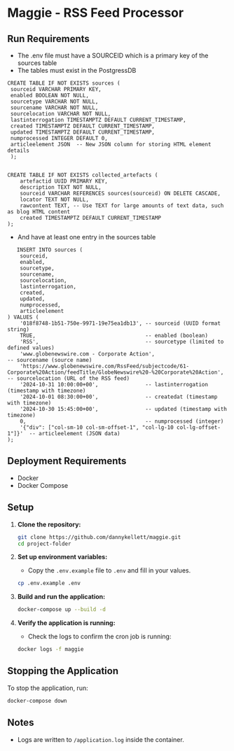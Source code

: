 
# Maggie - RSS Feed Processor

## Run Requirements

- The .env file must have a SOURCEID which is a primary key of the sources table
- The tables must exist in the PostgressDB
```postgresql
CREATE TABLE IF NOT EXISTS sources (
 sourceid VARCHAR PRIMARY KEY,
 enabled BOOLEAN NOT NULL,
 sourcetype VARCHAR NOT NULL,
 sourcename VARCHAR NOT NULL,
 sourcelocation VARCHAR NOT NULL,
 lastinterrogation TIMESTAMPTZ DEFAULT CURRENT_TIMESTAMP,
 created TIMESTAMPTZ DEFAULT CURRENT_TIMESTAMP,
 updated TIMESTAMPTZ DEFAULT CURRENT_TIMESTAMP,
 numprocessed INTEGER DEFAULT 0,
 articleelement JSON  -- New JSON column for storing HTML element details
 );


CREATE TABLE IF NOT EXISTS collected_artefacts (
    artefactid UUID PRIMARY KEY,
    description TEXT NOT NULL,
    sourceid VARCHAR REFERENCES sources(sourceid) ON DELETE CASCADE,
    locator TEXT NOT NULL,
    rawcontent TEXT, -- Use TEXT for large amounts of text data, such as blog HTML content
    created TIMESTAMPTZ DEFAULT CURRENT_TIMESTAMP
);
```
- And have at least one entry in the sources table
```postgresql
   INSERT INTO sources (
    sourceid,
    enabled,
    sourcetype,
    sourcename,
    sourcelocation,
    lastinterrogation,
    created,
    updated,
    numprocessed,
    articleelement
) VALUES (
    '018f8748-1b51-750e-9971-19e75ea1db13', -- sourceid (UUID format string)
    TRUE,                                   -- enabled (boolean)
    'RSS',                                  -- sourcetype (limited to defined values)
    'www.globenewswire.com - Corporate Action',                       -- sourcename (source name)
    'https://www.globenewswire.com/RssFeed/subjectcode/61-Corporate%20Action/feedTitle/GlobeNewswire%20-%20Corporate%20Action',              -- sourcelocation (URL of the RSS feed)
    '2024-10-31 10:00:00+00',               -- lastinterrogation (timestamp with timezone)
    '2024-10-01 08:30:00+00',               -- createdat (timestamp with timezone)
    '2024-10-30 15:45:00+00',               -- updated (timestamp with timezone)
    0,                                      -- numprocessed (integer)
	'{"div": ["col-sm-10 col-sm-offset-1", "col-lg-10 col-lg-offset-1"]}'  -- articleelement (JSON data)
);
```

## Deployment Requirements

- Docker
- Docker Compose

## Setup

1. **Clone the repository:**

   ```bash
   git clone https://github.com/dannykellett/maggie.git
   cd project-folder
   ```

2. **Set up environment variables:**
   - Copy the `.env.example` file to `.env` and fill in your values.
   
   ```bash
   cp .env.example .env
   ```

3. **Build and run the application:**

   ```bash
   docker-compose up --build -d
   ```

4. **Verify the application is running:**
   - Check the logs to confirm the cron job is running:

   ```bash
   docker logs -f maggie
   ```

## Stopping the Application

To stop the application, run:

```bash
docker-compose down
```

## Notes

- Logs are written to `/application.log` inside the container.
